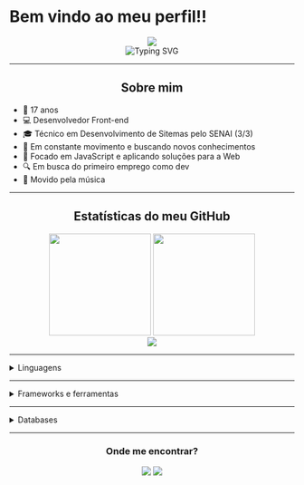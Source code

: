 # Bem vindo ao meu perfil!!

<div align="center">
  <img src="https://user-images.githubusercontent.com/82686447/183322564-58a3936f-a588-4724-9c07-7f2662113605.png" />
  
  <div>
    <img src="https://readme-typing-svg.herokuapp.com?size=21&color=43FF4AA3&center=true&vCenter=true&width=500&lines=Hello+There+%F0%9F%96%96;I'm+Cau%C3%A3+Rodrigues" alt="Typing SVG" />
  </div>
 
</div>


---

<h2 align="center">Sobre mim</h2>

- 🧑 17 anos
- 💻 Desenvolvedor Front-end
- 🎓 Técnico em Desenvolvimento de Sitemas pelo SENAI (3/3)
- 🦾 Em constante movimento e buscando novos conhecimentos
- 🎯 Focado em JavaScript e aplicando soluções para a Web
- 🔍 Em busca do primeiro emprego como dev
- 🎵 Movido pela música

---

<h2 align="center">Estatísticas do meu GitHub</h2>
<div align="center">
  <img height="180em" src="https://github-readme-stats.vercel.app/api?username=CauaRodrigues&show_icons=true&theme=radical&include_all_commits=true&count_private=true" />
  
  <img height="180em" src="https://github-readme-stats.vercel.app/api/top-langs/?username=CauaRodrigues&layout=compact&langs_count=7&theme=radical"  />
  
  <div>
    <img src="https://activity-graph.herokuapp.com/graph?username=CauaRodrigues&theme=redical&area=true" />
  </div>
</div>

---

<details>
    <summary>Linguagens</summary>
    <div align="center">
        <img src="https://img.shields.io/badge/Python-3776AB?style=for-the-badge&logo=python&logoColor=white" />
        <img src="https://img.shields.io/badge/JavaScript-F7DF1E?style=for-the-badge&logo=javascript&logoColor=black" />
        <img src="https://img.shields.io/badge/HTML5-E34F26?style=for-the-badge&logo=html5&logoColor=white" />
        <img src="https://img.shields.io/badge/CSS3-1572B6?style=for-the-badge&logo=css3&logoColor=white" />
    </div>
</details>

---

<details>
    <summary>Frameworks e ferramentas</summary>
    <div align="center">
        <img src="https://img.shields.io/badge/Sass-CC6699?style=for-the-badge&logo=sass&logoColor=white"  />
        <img src="https://img.shields.io/badge/React-20232A?style=for-the-badge&logo=react&logoColor=61DAFB" />
        <img src="https://img.shields.io/badge/Node.js-43853D?style=for-the-badge&logo=node.js&logoColor=white" />
        <img src="https://img.shields.io/badge/Material--UI-0081CB?style=for-the-badge&logo=mui&logoColor=white" />
        <img src="https://img.shields.io/badge/Bootstrap-563D7C?style=for-the-badge&logo=bootstrap&logoColor=white" />
        <img src="https://img.shields.io/badge/Pop!_OS-48B9C7?style=for-the-badge&logo=pop!_os&logoColor=white" />
        <img src="https://img.shields.io/badge/Visual_Studio_Code-007ACC?style=for-the-badge&logo=visual-studio-code&logoColor=white" />
        <img src="https://img.shields.io/badge/Vim-019733?style=for-the-badge&logo=vim&logoColor=white" />
        <img src="https://img.shields.io/badge/Figma-F24E1E?style=for-the-badge&logo=figma&logoColor=fff" />
        <img src="https://img.shields.io/badge/React_Native-20232A?style=for-the-badge&logo=react&logoColor=61DAFB" />
        <img src="https://img.shields.io/badge/Linux-FCC624?style=for-the-badge&logo=linux&logoColor=000" />
    </div>
</details>

---

<details>
    <summary>Databases</summary>
    <div align="center">
        <img src="https://img.shields.io/badge/MySQL-00000F?style=for-the-badge&logo=mysql&logoColor=white" />
        <img src="https://img.shields.io/badge/SupaBase-3ECF8E?style=for-the-badge&logo=supabase&logoColor=white" />
    </div>
</details>

---
<h3 align="center">Onde me encontrar?</h3>

<div align="center">
    <a href="mailto:caua.rodriguesassis205@gmail.com"><img src="https://img.shields.io/badge/-Gmail-EA4335?style=for-the-badge&logo=gmail&logoColor=white" target="_blank"></a>
    <a href="https://www.linkedin.com/in/cau%C3%A3-rodrigues-736854208/" target="_blank"><img src="https://img.shields.io/badge/-LinkedIn-%230077B5?style=for-the-badge&logo=linkedin&logoColor=white" target="_blank"></a>
  
</div>
